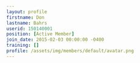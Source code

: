 ```yaml
---
layout: profile
firstname: Don
lastname: Bahrs
userid: 150140001
position: [Active Member]
join_date: 2015-02-03 00:00:00 -0400
training: []
profile: /assets/img/members/default/avatar.png
---
```

